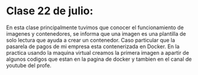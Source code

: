 # Clase 22 de julio:
En esta clase principalmente tuvimos que conocer el funcionamiento de imagenes y contenedores, se informa que una imagen es una plantilla de solo lectura que ayuda a crear un contenedor. Caso particular que la pasarela de pagos de mi empresa esta contenerizada en Docker. En la practica usando la maquina virtual creamos la primera imagen a apartir de algunos codigos que estan en la pagina de docker y tambien en el canal de youtube del profe.

